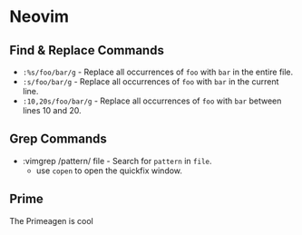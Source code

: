 # Neovim

## Find & Replace Commands

- `:%s/foo/bar/g` - Replace all occurrences of `foo` with `bar` in the entire file.
- `:s/foo/bar/g` - Replace all occurrences of `foo` with `bar` in the current line.
- `:10,20s/foo/bar/g` - Replace all occurrences of `foo` with `bar` between lines 10 and 20.

## Grep Commands

- :vimgrep /pattern/ file - Search for `pattern` in `file`.
    - use `copen` to open the quickfix window.

## Prime

The Primeagen is cool
